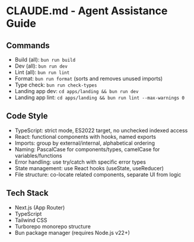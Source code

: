 # CLAUDE.md - Agent Assistance Guide

## Commands
- Build (all): `bun run build`
- Dev (all): `bun run dev`
- Lint (all): `bun run lint`
- Format: `bun run format` (sorts and removes unused imports)
- Type check: `bun run check-types`
- Landing app dev: `cd apps/landing && bun run dev`
- Landing app lint: `cd apps/landing && bun run lint --max-warnings 0`

## Code Style
- TypeScript: strict mode, ES2022 target, no unchecked indexed access
- React: functional components with hooks, named exports
- Imports: group by external/internal, alphabetical ordering
- Naming: PascalCase for components/types, camelCase for variables/functions
- Error handling: use try/catch with specific error types
- State management: use React hooks (useState, useReducer)
- File structure: co-locate related components, separate UI from logic

## Tech Stack
- Next.js (App Router)
- TypeScript
- Tailwind CSS
- Turborepo monorepo structure
- Bun package manager (requires Node.js v22+)
